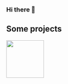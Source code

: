 ### Hi there 👋

## Some projects

<a target="blank"><img align="center" src="https://github.com/markuspalu/runningManGame/assets/86494021/08985118-2331-4952-a393-d03c86d4bab6" height="100" /></a>
